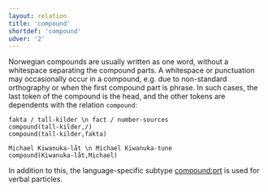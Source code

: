 ```yaml
---
layout: relation
title: 'compound'
shortdef: 'compound'
udver: '2'
---
```


Norwegian compounds are usually written as one word, without a whitespace separating the compound parts. A whitespace or punctuation may occasionally occur in a compound, e.g. due to non-standard orthography or when the first compound part is phrase. In such cases, the last token of the compound is the head, and the other tokens are dependents with the relation `compound`:
~~~ sdparse
fakta / tall-kilder \n fact / number-sources
compound(tall-kilder,/)
compound(tall-kilder,fakta)
~~~

~~~ sdparse
Michael Kiwanuka-låt \n Michael Kiwanuka-tune
compound(Kiwanuka-låt,Michael)
~~~


In addition to this, the language-specific subtype [compound:prt](compound-prt) is used for verbal particles.

<!-- Interlanguage links updated Po lis 14 15:35:15 CET 2022 -->
